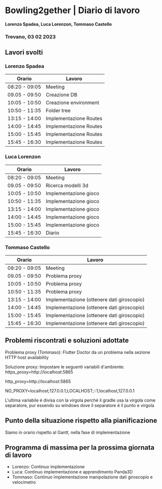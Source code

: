 # Bowling2gether | Diario di lavoro
#### Lorenzo Spadea, Luca Lorenzon, Tommaso Castello
### Trevano, 03 02 2023

## Lavori svolti

### Lorenzo Spadea

|Orario        |Lavoro                                         |
|--------------|-----------------------------------------------|
|08:20 - 09:05 | Meeting                         
|09.05 - 09:50 | Creazione DB                                
|10:05 - 10:50 | Creazione environment                               
|10:50 - 11:35 | Folder tree                      
|13:15 - 14:00 | Implementazione Routes                             
|14:00 - 14:45 | Implementazione Routes                              
|15:00 - 15:45 | Implementazione Routes                          
|15:45 - 16:30 | Implementazione Routes                         


### Luca Lorenzon

|Orario        |Lavoro                                         |
|--------------|-----------------------------------------------| 
|08:20 - 09:05 | Meeting                        
|09.05 - 09:50 | Ricerca modelli 3d                                  
|10:05 - 10:50 | Implementazione gioco                  
|10:50 - 11:35 | Implementazione gioco                             
|13:15 - 14:00 | Implementazione gioco                              
|14:00 - 14:45 | Implementazione gioco                       
|15:00 - 15:45 | Implementazione gioco                          
|15:45 - 16:30 | Diario              

### Tommaso Castello

|Orario        |Lavoro                                         |
|--------------|-----------------------------------------------| 
|08:20 - 09:05 | Meeting                                   
|09.05 - 09:50 | Problema proxy                                  
|10:05 - 10:50 | Problema proxy                      
|10:50 - 11:35 | Problema proxy             
|13:15 - 14:00 | Implementazione (ottenere dati giroscopio)                            
|14:00 - 14:45 | Implementazione (ottenere dati giroscopio)                         
|15:00 - 15:45 | Implementazione (ottenere dati giroscopio)                           
|15:45 - 16:30 | Implementazione (ottenere dati giroscopio)                         


##  Problemi riscontrati e soluzioni adottate
Problema proxy (Tommaso): Flutter Doctor da un problema nella sezione HTTP host availability

Soluzione proxy: Impostare le seguenti variabili d'ambiente:
https_proxy=http://localhost:5865

http_proxy=http://localhost:5865

NO_PROXY=localhost;127.0.0.1;LOCALHOST;::1;localhost,127.0.0.1

L'ultima variabile é divisa con la virgola perché il gradle usa la virgola come separatore, pur essendo su windows dove il separatore é il punto e virgola
## Punto della situazione rispetto alla pianificazione
Siamo in orario rispetto al Gantt, nella fase di implementazione

## Programma di massima per la prossima giornata di lavoro
- Lorenzo: Continuo implementazione
- Luca: Continuo implementazione e apprendimento Panda3D
- Tommaso: Continuo implementazione manipolazione dati giroscopio e velocimetro
